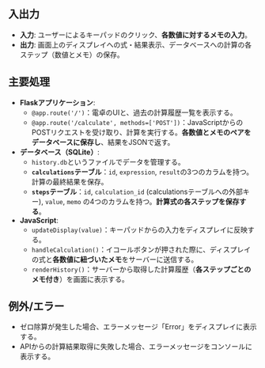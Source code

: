 ## 入出力
- **入力**: ユーザーによるキーパッドのクリック、**各数値に対するメモの入力**。
- **出力**: 画面上のディスプレイへの式・結果表示、データベースへの計算の各ステップ（数値とメモ）の保存。

## 主要処理
- **Flaskアプリケーション**:
    - `@app.route('/')`：電卓のUIと、過去の計算履歴一覧を表示する。
    - `@app.route('/calculate', methods=['POST'])`：JavaScriptからのPOSTリクエストを受け取り、計算を実行する。**各数値とメモのペアをデータベースに保存し**、結果をJSONで返す。
- **データベース（SQLite）**:
    - `history.db`というファイルでデータを管理する。
    - **`calculations`テーブル**：`id`, `expression`, `result`の3つのカラムを持つ。計算の最終結果を保存。
    - **`steps`テーブル**：`id`, `calculation_id` (calculationsテーブルへの外部キー), `value`, `memo` の4つのカラムを持つ。**計算式の各ステップを保存する**。
- **JavaScript**:
    - `updateDisplay(value)`：キーパッドからの入力をディスプレイに反映する。
    - `handleCalculation()`：イコールボタンが押された際に、ディスプレイの式と**各数値に紐づいたメモ**をサーバーに送信する。
    - `renderHistory()`：サーバーから取得した計算履歴（**各ステップごとのメモ付き**）を画面に表示する。

## 例外/エラー
- ゼロ除算が発生した場合、エラーメッセージ「Error」をディスプレイに表示する。
- APIからの計算結果取得に失敗した場合、エラーメッセージをコンソールに表示する。